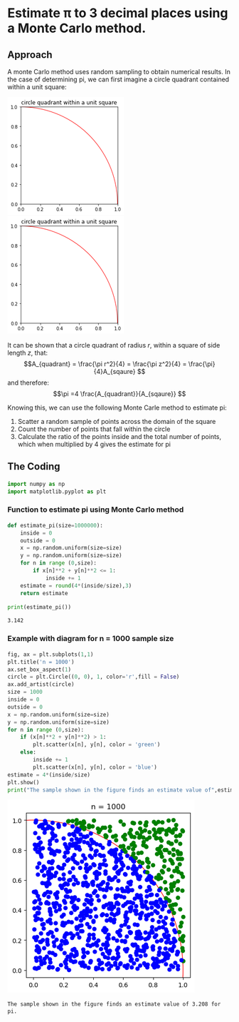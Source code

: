 # Estimate π to 3 decimal places using a Monte Carlo method. 


## Approach 

A monte Carlo method uses random sampling to obtain numerical results. In the case of determining pi, we can first imagine a circle quadrant contained within a unit square: 

![png](circle_quadrant_within_a_unit_square.png)
<img src = "circle_quadrant_within_a_unit_square.png">

It can be shown that a circle quadrant of radius $r$, within a square of side length $z$, that:
$$A_{quadrant} = \frac{\pi r^2}{4} = \frac{\pi z^2}{4} = \frac{\pi}{4}A_{sqaure}  $$ 
and therefore:
$$\pi =4  \frac{A_{quadrant}}{A_{sqaure}} $$
  
Knowing this, we can use the following Monte Carle method to estimate pi:
1. Scatter a random sample of points across the domain of the square
2. Count the number of points that fall within the circle
3. Calculate the ratio of the points inside and the total number of points, which when multiplied by 4 gives the estimate for pi

## The Coding


```python
import numpy as np 
import matplotlib.pyplot as plt
```

### Function to estimate pi using Monte Carlo method


```python
def estimate_pi(size=1000000):
    inside = 0
    outside = 0
    x = np.random.uniform(size=size)
    y = np.random.uniform(size=size)
    for n in range (0,size):
        if x[n]**2 + y[n]**2 <= 1:
            inside += 1
    estimate = round(4*(inside/size),3)
    return estimate
```


```python
print(estimate_pi())
```

    3.142
    

### Example with diagram for n = 1000 sample size


```python
fig, ax = plt.subplots(1,1)
plt.title('n = 1000')
ax.set_box_aspect(1)
circle = plt.Circle((0, 0), 1, color='r',fill = False)
ax.add_artist(circle)
size = 1000
inside = 0
outside = 0
x = np.random.uniform(size=size)
y = np.random.uniform(size=size)
for n in range (0,size):
    if (x[n]**2 + y[n]**2) > 1:
        plt.scatter(x[n], y[n], color = 'green')
    else:
        inside += 1
        plt.scatter(x[n], y[n], color = 'blue')
estimate = 4*(inside/size)
plt.show()
print("The sample shown in the figure finds an estimate value of",estimate,"for pi.")


```


    
![png](output_10_0.png)
    


    The sample shown in the figure finds an estimate value of 3.208 for pi.
    

